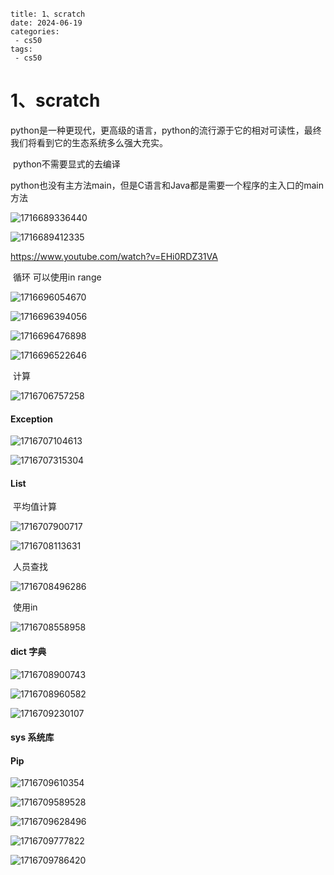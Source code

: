 ```
title: 1、scratch
date: 2024-06-19
categories:
 - cs50
tags:
 - cs50
```



# 1、scratch

​		python是一种更现代，更高级的语言，python的流行源于它的相对可读性，最终我们将看到它的生态系统多么强大充实。



​	python不需要显式的去编译

​		python也没有主方法main，但是C语言和Java都是需要一个程序的主入口的main方法

![1716689336440](../.vuepress/public/images/1716689336440.png)

![1716689412335](../.vuepress/public/images/1716689412335.png)





https://www.youtube.com/watch?v=EHi0RDZ31VA







​		循环 可以使用in range

![1716696054670](../.vuepress/public/images/1716696054670.png)



![1716696394056](../.vuepress/public/images/1716696394056.png)





![1716696476898](../.vuepress/public/images/1716696476898.png)

![1716696522646](../.vuepress/public/images/1716696522646.png)





​		计算

![1716706757258](../.vuepress/public/images/1716706757258.png)





#### 	Exception

![1716707104613](../.vuepress/public/images/1716707104613.png)



![1716707315304](../.vuepress/public/images/1716707315304.png)





#### 	List

​			平均值计算

![1716707900717](../.vuepress/public/images/1716707900717.png)



![1716708113631](../.vuepress/public/images/1716708113631.png)



​		人员查找

![1716708496286](../.vuepress/public/images/1716708496286.png)



​		使用in

![1716708558958](../.vuepress/public/images/1716708558958.png)







#### 	dict 字典

![1716708900743](../.vuepress/public/images/1716708900743.png)



![1716708960582](../.vuepress/public/images/1716708960582.png)





![1716709230107](../.vuepress/public/images/1716709230107.png)







#### sys 系统库









#### Pip

![1716709610354](../.vuepress/public/images/1716709610354.png)



![1716709589528](../.vuepress/public/images/1716709589528.png)





![1716709628496](../.vuepress/public/images/1716709628496.png)





![1716709777822](../.vuepress/public/images/1716709777822.png)



![1716709786420](../.vuepress/public/images/1716709786420.png)



